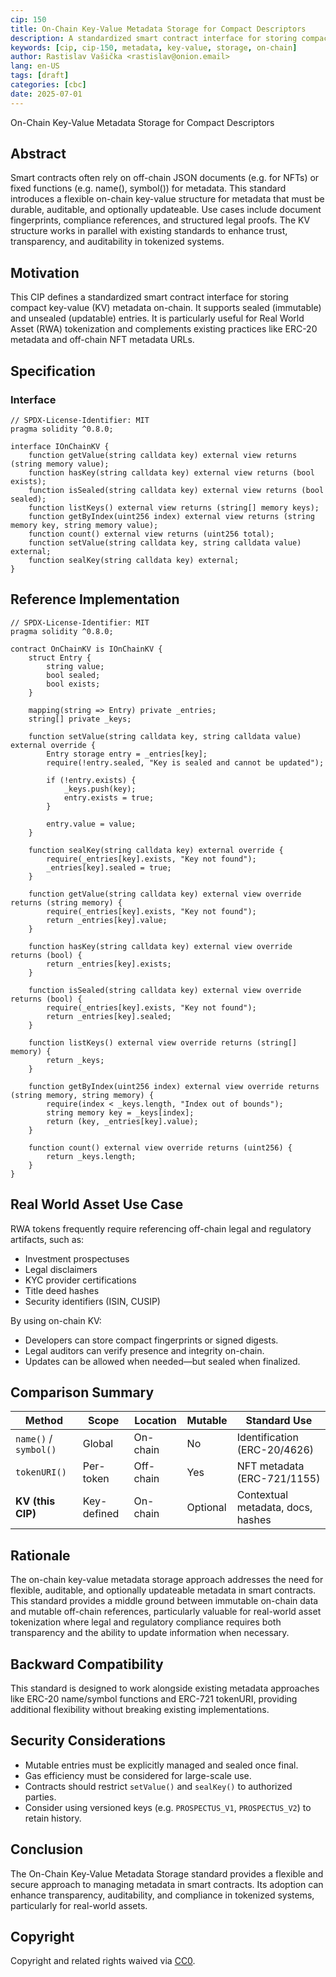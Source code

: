 ```yaml
---
cip: 150
title: On-Chain Key-Value Metadata Storage for Compact Descriptors
description: A standardized smart contract interface for storing compact key-value metadata on-chain with support for sealed and unsealed entries.
keywords: [cip, cip-150, metadata, key-value, storage, on-chain]
author: Rastislav Vašička <rastislav@onion.email>
lang: en-US
tags: [draft]
categories: [cbc]
date: 2025-07-01
---
```


On-Chain Key-Value Metadata Storage for Compact Descriptors

<!--truncate-->

## Abstract

Smart contracts often rely on off-chain JSON documents (e.g. for NFTs) or fixed functions (e.g. name(), symbol()) for metadata. This standard introduces a flexible on-chain key-value structure for metadata that must be durable, auditable, and optionally updateable. Use cases include document fingerprints, compliance references, and structured legal proofs. The KV structure works in parallel with existing standards to enhance trust, transparency, and auditability in tokenized systems.

## Motivation

This CIP defines a standardized smart contract interface for storing compact key-value (KV) metadata on-chain. It supports sealed (immutable) and unsealed (updatable) entries. It is particularly useful for Real World Asset (RWA) tokenization and complements existing practices like ERC-20 metadata and off-chain NFT metadata URLs.

## Specification

### Interface

```solidity
// SPDX-License-Identifier: MIT
pragma solidity ^0.8.0;

interface IOnChainKV {
    function getValue(string calldata key) external view returns (string memory value);
    function hasKey(string calldata key) external view returns (bool exists);
    function isSealed(string calldata key) external view returns (bool sealed);
    function listKeys() external view returns (string[] memory keys);
    function getByIndex(uint256 index) external view returns (string memory key, string memory value);
    function count() external view returns (uint256 total);
    function setValue(string calldata key, string calldata value) external;
    function sealKey(string calldata key) external;
}
```

## Reference Implementation

```solidity
// SPDX-License-Identifier: MIT
pragma solidity ^0.8.0;

contract OnChainKV is IOnChainKV {
    struct Entry {
        string value;
        bool sealed;
        bool exists;
    }

    mapping(string => Entry) private _entries;
    string[] private _keys;

    function setValue(string calldata key, string calldata value) external override {
        Entry storage entry = _entries[key];
        require(!entry.sealed, "Key is sealed and cannot be updated");

        if (!entry.exists) {
            _keys.push(key);
            entry.exists = true;
        }

        entry.value = value;
    }

    function sealKey(string calldata key) external override {
        require(_entries[key].exists, "Key not found");
        _entries[key].sealed = true;
    }

    function getValue(string calldata key) external view override returns (string memory) {
        require(_entries[key].exists, "Key not found");
        return _entries[key].value;
    }

    function hasKey(string calldata key) external view override returns (bool) {
        return _entries[key].exists;
    }

    function isSealed(string calldata key) external view override returns (bool) {
        require(_entries[key].exists, "Key not found");
        return _entries[key].sealed;
    }

    function listKeys() external view override returns (string[] memory) {
        return _keys;
    }

    function getByIndex(uint256 index) external view override returns (string memory, string memory) {
        require(index < _keys.length, "Index out of bounds");
        string memory key = _keys[index];
        return (key, _entries[key].value);
    }

    function count() external view override returns (uint256) {
        return _keys.length;
    }
}
```

## Real World Asset Use Case

RWA tokens frequently require referencing off-chain legal and regulatory artifacts, such as:

- Investment prospectuses
- Legal disclaimers
- KYC provider certifications
- Title deed hashes
- Security identifiers (ISIN, CUSIP)

By using on-chain KV:

- Developers can store compact fingerprints or signed digests.
- Legal auditors can verify presence and integrity on-chain.
- Updates can be allowed when needed—but sealed when finalized.

## Comparison Summary

| Method                | Scope       | Location  | Mutable  | Standard Use                      |
| --------------------- | ----------- | --------- | -------- | --------------------------------- |
| `name()` / `symbol()` | Global      | On-chain  | No       | Identification (ERC-20/4626)      |
| `tokenURI()`          | Per-token   | Off-chain | Yes      | NFT metadata (ERC-721/1155)       |
| **KV (this CIP)**     | Key-defined | On-chain  | Optional | Contextual metadata, docs, hashes |

## Rationale

The on-chain key-value metadata storage approach addresses the need for flexible, auditable, and optionally updateable metadata in smart contracts. This standard provides a middle ground between immutable on-chain data and mutable off-chain references, particularly valuable for real-world asset tokenization where legal and regulatory compliance requires both transparency and the ability to update information when necessary.

## Backward Compatibility

This standard is designed to work alongside existing metadata approaches like ERC-20 name/symbol functions and ERC-721 tokenURI, providing additional flexibility without breaking existing implementations.

## Security Considerations

- Mutable entries must be explicitly managed and sealed once final.
- Gas efficiency must be considered for large-scale use.
- Contracts should restrict `setValue()` and `sealKey()` to authorized parties.
- Consider using versioned keys (e.g. `PROSPECTUS_V1`, `PROSPECTUS_V2`) to retain history.

## Conclusion

The On-Chain Key-Value Metadata Storage standard provides a flexible and secure approach to managing metadata in smart contracts. Its adoption can enhance transparency, auditability, and compliance in tokenized systems, particularly for real-world assets.

## Copyright

Copyright and related rights waived via [CC0](https://creativecommons.org/publicdomain/zero/1.0/).
